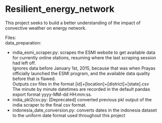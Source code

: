 # Resilient_energy_network
This project seeks to build a better understanding of the impact of convective weather on energy network.
  
Files:  
data_preparation:  
- india_esmi_scraper.py: scrapes the ESMI website to get available data for currently online stations, resuming where the last scraping session had left off.  
Ignores data before January 1st, 2015, because that was when Prayas officially launched the ESMI program, and the available data quality before that is flawed.  
Outputs csv files in the format [id]+[location]+[district]+[state].csv  
The minute by minute datetimes are recorded in the default pandas export format yyyy-MM-dd HH:mm:ss.
- india_pkl2csv.py: [Deprecated] converted previous pkl output of the india scraper to the final csv format.
- indonesia_date_conversion.py: converts dates in the indonesia dataset to the uniform date format used throughout this project